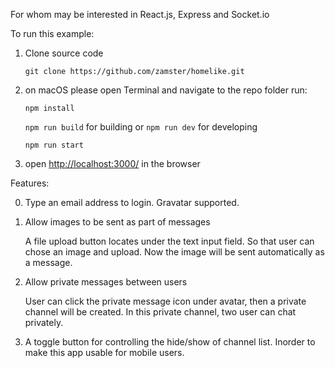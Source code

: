
For whom may be interested in React.js, Express and Socket.io

To run this example:

1. Clone source code

    `git clone https://github.com/zamster/homelike.git`

2. on macOS please open Terminal and navigate to the repo folder run:  

    `npm install`

    `npm run build` for building or `npm run dev` for developing

    `npm run start` 
    
3. open [http://localhost:3000/](http://localhost:3000/) in the browser

Features:

0. Type an email address to login. Gravatar supported.

1. Allow images to be sent as part of messages

    A file upload button locates under the text input field. So that user can chose an image and upload. Now the image will be sent automatically as a message.

2. Allow private messages between users

    User can click the private message icon under avatar, then a private channel will be created. In this private channel, two user can chat privately.

3. A toggle button for controlling the hide/show of channel list. Inorder to make this app usable for mobile users.